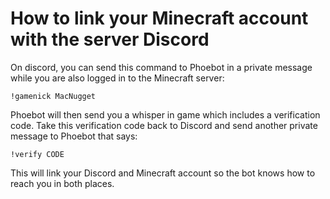 # How to link your Minecraft account with the server Discord

On discord, you can send this command to Phoebot in a private message while you
are also logged in to the Minecraft server:
```
!gamenick MacNugget
```

Phoebot will then send you a whisper in game which includes a verification
code.  Take this verification code back to Discord and send another private
message to Phoebot that says:

```
!verify CODE
```

This will link your Discord and Minecraft account so the bot knows how to reach
you in both places.
